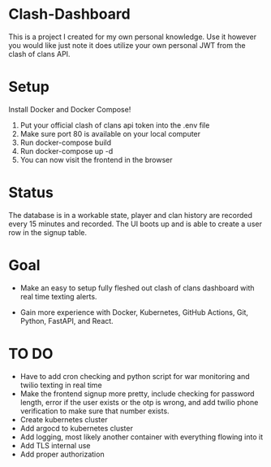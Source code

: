 # Clash-Dashboard
This is a project I created for my own personal knowledge. Use it however you would like just note it does utilize your own personal JWT from the clash of clans API.

# Setup
Install Docker and Docker Compose! 

1) Put your official clash of clans api token into the .env file
2) Make sure port 80 is available on your local computer
3) Run docker-compose build
4) Run docker-compose up -d
5) You can now visit the frontend in the browser

# Status
The database is in a workable state, player and clan history are recorded every 15 minutes and recorded. The UI boots up and is able to create a user row in the signup table.

# Goal
- Make an easy to setup fully fleshed out clash of clans dashboard with real time texting alerts.

- Gain more experience with Docker, Kubernetes, GitHub Actions, Git, Python, FastAPI, and React.

# TO DO
- Have to add cron checking and python script for war monitoring and twilio texting in real time
- Make the frontend signup more pretty, include checking for password length, error if the user exists or the otp is wrong, and add twilio phone verification to make sure that number exists.
- Create kubernetes cluster
- Add argocd to kubernetes cluster
- Add logging, most likely another container with everything flowing into it
- Add TLS internal use
- Add proper authorization
